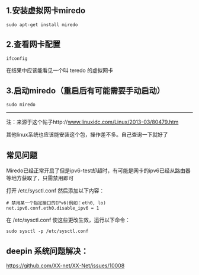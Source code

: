 ## 1.安装虚拟网卡miredo
`sudo apt-get install miredo`

## 2.查看网卡配置
`ifconfig` 

在结果中应该能看见一个叫 teredo 的虚拟网卡

## 3.启动miredo（重启后有可能需要手动启动）
`sudo miredo`

***
注：来源于这个帖子http://www.linuxidc.com/Linux/2013-03/80479.htm

其他linux系统也应该能安装这个包，操作差不多。自己查询一下就好了

## 常见问题
Miredo已经正常开启了但是ipv6-test却超时，有可能是网卡的ipv6已经从路由器等地方获取了，只需禁用即可

打开 /etc/sysctl.conf 然后添加以下内容：
```
# 禁用某一个指定接口的IPv6(例如：eth0, lo)
net.ipv6.conf.eth0.disable_ipv6 = 1
```

在 /etc/sysctl.conf 使这些更改生效，运行以下命令：
```
sudo sysctl -p /etc/sysctl.conf
```

## deepin 系统问题解决：  
 https://github.com/XX-net/XX-Net/issues/10008